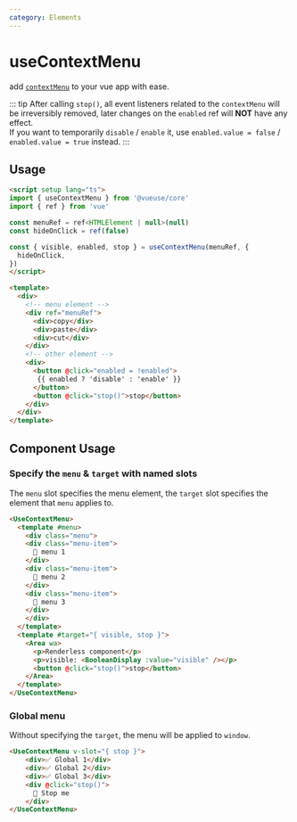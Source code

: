 ```yaml
---
category: Elements
---
```


# useContextMenu

add [`contextMenu`](https://developer.mozilla.org/en-US/docs/Web/API/Element/contextmenu_event) to your vue app with ease.

::: tip
After calling `stop()`, all event listeners related to the `contextMenu` will be irreversibly removed, later changes on the `enabled` ref will **NOT** have any effect.\
If you want to temporarily `disable` / `enable` it, use `enabled.value = false` / `enabled.value = true` instead.
:::
## Usage

```html
<script setup lang="ts">
import { useContextMenu } from '@vueuse/core'
import { ref } from 'vue'

const menuRef = ref<HTMLElement | null>(null)
const hideOnClick = ref(false)

const { visible, enabled, stop } = useContextMenu(menuRef, {
  hideOnClick,
})
</script>

<template>
  <div>
    <!-- menu element -->
    <div ref="menuRef">
      <div>copy</div>
      <div>paste</div>
      <div>cut</div>
    </div>
    <!-- other element -->
    <div>
      <button @click="enabled = !enabled">
       {{ enabled ? 'disable' : 'enable' }}
      </button>
      <button @click="stop()">stop</button>
    </div>
  </div>
</template>

```

## Component Usage

### Specify the `menu` & `target` with named slots

The `menu` slot specifies the menu element, the `target` slot specifies the element that `menu` applies to. 

```html
<UseContextMenu>
  <template #menu>
    <div class="menu">
    <div class="menu-item">
      🚀 menu 1
    </div>
    <div class="menu-item">
      🎁 menu 2
    </div>
    <div class="menu-item">
      💖 menu 3
    </div>
    </div>
  </template>
  <template #target="{ visible, stop }">
    <Area wa>
      <p>Renderless component</p>
      <p>visible: <BooleanDisplay :value="visible" /></p>
      <button @click="stop()">stop</button>
    </Area>
  </template>
</UseContextMenu>
```

### Global menu

Without specifying the `target`, the menu will be applied to `window`.

```html
<UseContextMenu v-slot="{ stop }">
    <div>✅ Global 1</div>
    <div>✅ Global 2</div>
    <div>✅ Global 3</div>
    <div @click="stop()">
      🤚 Stop me
    </div>
</UseContextMenu>
```
